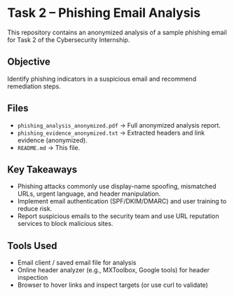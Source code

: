 # Task 2 – Phishing Email Analysis

This repository contains an anonymized analysis of a sample phishing email for Task 2 of the Cybersecurity Internship.

## Objective
Identify phishing indicators in a suspicious email and recommend remediation steps.

## Files
- `phishing_analysis_anonymized.pdf` → Full anonymized analysis report.
- `phishing_evidence_anonymized.txt` → Extracted headers and link evidence (anonymized).
- `README.md` → This file.

## Key Takeaways
- Phishing attacks commonly use display-name spoofing, mismatched URLs, urgent language, and header manipulation.
- Implement email authentication (SPF/DKIM/DMARC) and user training to reduce risk.
- Report suspicious emails to the security team and use URL reputation services to block malicious sites.

## Tools Used
- Email client / saved email file for analysis
- Online header analyzer (e.g., MXToolbox, Google tools) for header inspection
- Browser to hover links and inspect targets (or use curl to validate)

